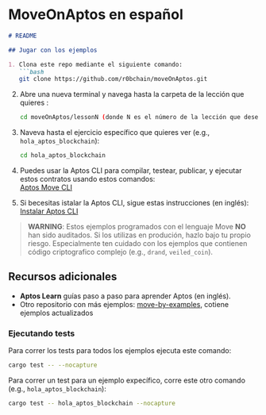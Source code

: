 # MoveOnAptos en español

```md
# README

## Jugar con los ejemplos

1. Clona este repo mediante el siguiente comando:
   ```bash
   git clone https://github.com/r0bchain/moveOnAptos.git
   ```

2. Abre una nueva terminal y navega hasta la carpeta de la lección que quieres :
   ```bash
   cd moveOnAptos/lessonN (donde N es el número de la lección que deseas ver).
   ```

3. Naveva hasta el ejercicio específico que quieres ver (e.g., `hola_aptos_blockchain`):
   ```bash
   cd hola_aptos_blockchain
   ```

4. Puedes usar la Aptos CLI para compilar, testear, publicar, y ejecutar estos contratos usando estos comandos:  
   [Aptos Move CLI](https://aptos.dev/move/move-on-aptos/cli/)

5. Si becesitas istalar la Aptos CLI,  sigue estas instrucciones (en inglés):  
   [Instalar Aptos CLI](https://aptos.dev/tools/aptos-cli/install-cli/)

> **WARNING**: Estos ejemplos programados con el lenguaje Move **NO** han sido auditados. Si los utilizas en produción, hazlo bajo tu propio riesgo. Especialmente ten cuidado con los ejemplos que contienen código criptografico complejo (e.g., `drand`, `veiled_coin`).

## Recursos adicionales

- **Aptos Learn** guías paso a paso para aprender Aptos (en inglés).
- Otro repositorio con más ejemplos: [move-by-examples](https://github.com/aptos-labs/move-by-examples), cotiene ejemplos actualizados

### Ejecutando tests

Para correr los tests para todos los ejemplos ejecuta este comando:
```bash
cargo test -- --nocapture
```

Para correr un test para un ejemplo expecífico, corre este otro comando (e.g., `hola_aptos_blockchain`):
```bash
cargo test -- hola_aptos_blockchain --nocapture
```
```
